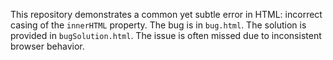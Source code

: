 This repository demonstrates a common yet subtle error in HTML: incorrect casing of the `innerHTML` property.  The bug is in `bug.html`. The solution is provided in `bugSolution.html`. The issue is often missed due to inconsistent browser behavior.